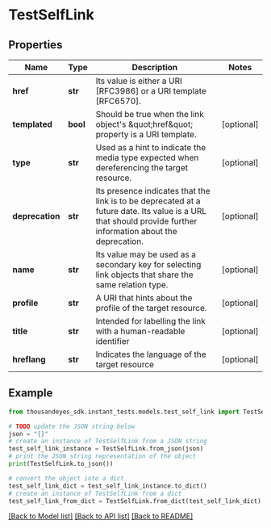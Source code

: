 # TestSelfLink


## Properties

Name | Type | Description | Notes
------------ | ------------- | ------------- | -------------
**href** | **str** | Its value is either a URI [RFC3986] or a URI template [RFC6570]. | 
**templated** | **bool** | Should be true when the link object&#39;s \&quot;href\&quot; property is a URI template. | [optional] 
**type** | **str** | Used as a hint to indicate the media type expected when dereferencing the target resource. | [optional] 
**deprecation** | **str** | Its presence indicates that the link is to be deprecated at a future date. Its value is a URL that should provide further information about the deprecation. | [optional] 
**name** | **str** | Its value may be used as a secondary key for selecting link objects that share the same relation type. | [optional] 
**profile** | **str** | A URI that hints about the profile of the target resource. | [optional] 
**title** | **str** | Intended for labelling the link with a human-readable identifier | [optional] 
**hreflang** | **str** | Indicates the language of the target resource | [optional] 

## Example

```python
from thousandeyes_sdk.instant_tests.models.test_self_link import TestSelfLink

# TODO update the JSON string below
json = "{}"
# create an instance of TestSelfLink from a JSON string
test_self_link_instance = TestSelfLink.from_json(json)
# print the JSON string representation of the object
print(TestSelfLink.to_json())

# convert the object into a dict
test_self_link_dict = test_self_link_instance.to_dict()
# create an instance of TestSelfLink from a dict
test_self_link_from_dict = TestSelfLink.from_dict(test_self_link_dict)
```
[[Back to Model list]](../README.md#documentation-for-models) [[Back to API list]](../README.md#documentation-for-api-endpoints) [[Back to README]](../README.md)


